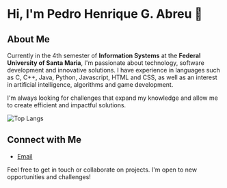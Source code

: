 # Hi, I'm Pedro Henrique G. Abreu 👋

## About Me
Currently in the 4th semester of **Information Systems** at the **Federal University of Santa Maria**, I'm passionate about technology, software development and innovative solutions. I have experience in languages ​​such as C, C++, Java, Python, Javascript, HTML and CSS, as well as an interest in artificial intelligence, algorithms and game development.

I'm always looking for challenges that expand my knowledge and allow me to create efficient and impactful solutions.

![Top Langs](https://github-readme-stats.vercel.app/api/top-langs/?username=pedrohgabreu&hide_progress=true)

## Connect with Me
- [Email](mailto:pedroabreuiv@gmail.com)

Feel free to get in touch or collaborate on projects. I'm open to new opportunities and challenges!
